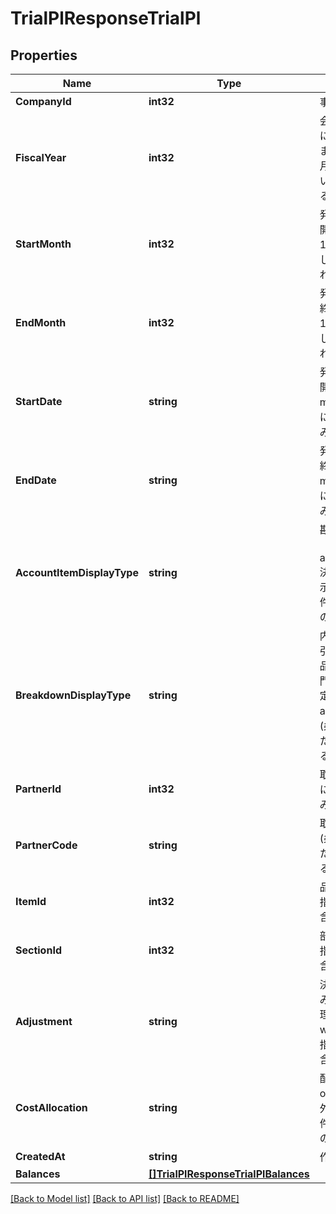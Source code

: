 # TrialPlResponseTrialPl

## Properties

Name | Type | Description | Notes
------------ | ------------- | ------------- | -------------
**CompanyId** | **int32** | 事業所ID | 
**FiscalYear** | **int32** | 会計年度(条件に指定した時、または条件に月、日条件がない時のみ含まれる） | [optional] 
**StartMonth** | **int32** | 発生月で絞込：開始会計月(1-12)(条件に指定した時のみ含まれる） | [optional] 
**EndMonth** | **int32** | 発生月で絞込：終了会計月(1-12)(条件に指定した時のみ含まれる） | [optional] 
**StartDate** | **string** | 発生日で絞込：開始日(yyyy-mm-dd)(条件に指定した時のみ含まれる） | [optional] 
**EndDate** | **string** | 発生日で絞込：終了日(yyyy-mm-dd)(条件に指定した時のみ含まれる） | [optional] 
**AccountItemDisplayType** | **string** | 勘定科目の表示（勘定科目: account_item, 決算書表示:group）(条件に指定した時のみ含まれる） | [optional] 
**BreakdownDisplayType** | **string** | 内訳の表示（取引先: partner, 品目: item, 部門: section, 勘定科目: account_item）(条件に指定した時のみ含まれる） | [optional] 
**PartnerId** | **int32** | 取引先ID(条件に指定した時のみ含まれる） | [optional] 
**PartnerCode** | **string** | 取引先コード(条件に指定した時のみ含まれる） | [optional] 
**ItemId** | **int32** | 品目ID(条件に指定した時のみ含まれる） | [optional] 
**SectionId** | **int32** | 部門ID(条件に指定した時のみ含まれる） | [optional] 
**Adjustment** | **string** | 決算整理仕訳のみ: only, 決算整理仕訳以外: without(条件に指定した時のみ含まれる） | [optional] 
**CostAllocation** | **string** | 配賦仕訳のみ：only,配賦仕訳以外：without(条件に指定した時のみ含まれる） | [optional] 
**CreatedAt** | **string** | 作成日時 | [optional] 
**Balances** | [**[]TrialPlResponseTrialPlBalances**](trialPlResponse_trial_pl_balances.md) |  | 

[[Back to Model list]](../README.md#documentation-for-models) [[Back to API list]](../README.md#documentation-for-api-endpoints) [[Back to README]](../README.md)


